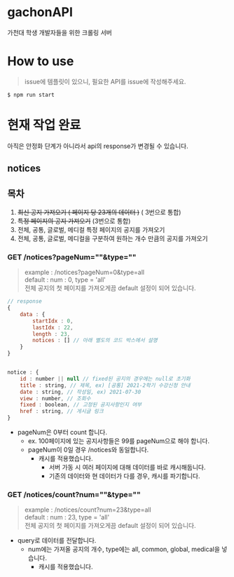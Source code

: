 # gachonAPI

가천대 학생 개발자들을 위한 크롤링 서버

# How to use

> issue에 템플릿이 있으니, 필요한 API를 issue에 작성해주세요.

```bash
$ npm run start
```

# 현재 작업 완료

아직은 안정화 단계가 아니라서 api의 response가 변경될 수 있습니다.

## notices

## 목차

1.  ~~최신 공지 가져오기 ( 페이지 당 23개의 데이터 )~~ ( 3번으로 통합)
2.  ~~특정 페이지의 공지 가져오기~~ (3번으로 통합)
3.  전체, 공통, 글로벌, 메디컬 특정 페이지의 공지를 가져오기
4.  전체, 공통, 글로벌, 메디컬을 구분하여 원하는 개수 만큼의 공지를 가져오기

### GET /notices?pageNum=""&type=""

> example : /notices?pageNum=0&type=all  
> default : num : 0, type = 'all'  
> 전체 공지의 첫 페이지를 가져오게끔 default 설정이 되어 있습니다.

```javascript
// response
{
	data : {
		startIdx : 0,
		lastIdx : 22,
		length : 23,
		notices : [] // 아래 별도의 코드 박스에서 설명
	}
}

```

```javascript

notice : {
	id : number || null // fixed된 공지의 경우에는 null로 초기화
	title : string, // 제목, ex) [공통] 2021-2학기 수강신청 안내
	date : string, // 작성일, ex) 2021-07-30
	view : number, // 조회수
	fixed : boolean, // 고정된 공지사항인지 여부
	href : string, // 게시글 링크
}
```

-   pageNum은 0부터 count 합니다.
    -   ex. 100페이지에 있는 공지사항들은 99를 pageNum으로 해야 합니다.
    -   pageNum이 0일 경우 /notices와 동일합니다.
        -   캐시를 적용했습니다.
            -   서버 가동 시 여러 페이지에 대해 데이터를 바로 캐시해둡니다.
            -   기존의 데이터와 현 데이터가 다를 경우, 캐시를 파기합니다.

### GET /notices/count?num=""&type=""

> example : /notices/count?num=23&type=all  
> default : num : 23, type = 'all'  
> 전체 공지의 첫 페이지를 가져오게끔 default 설정이 되어 있습니다.

-   query로 데이터를 전달합니다.
    -   num에는 가져올 공지의 개수, type에는 all, common, global, medical을 넣습니다.
        -   캐시를 적용했습니다.

